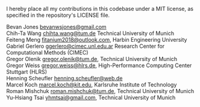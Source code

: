 I hereby place all my contributions in this codebase under a MIT
license, as specified in the repository's LICENSE file.

Bevan Jones <bevanwsjones@gmail.com>\
Chih-Ta Wang <chihta.wang@tum.de> Technical University of Munich\
Feiteng Meng <fitanium2018@outlook.com>, Harbin Engineering University\
Gabriel Gerlero <ggerlero@cimec.unl.edu.ar> Research Center for Computational Methods (CIMEC)\
Gregor Olenik  <gregor.olenik@tum.de>, Technical University of Munich\
Gregor Weiss <gregor.weiss@hlrs.de>, High-Performance Computing Center Stuttgart (HLRS)\
Henning Scheufler <henning.scheufler@web.de>\
Marcel Koch <marcel.koch@kit.edu>, Karlsruhe Institute of Technology\
Roman Mishchuk <roman.mishchuk@tum.de>, Technical University of Munich\
Yu-Hsiang Tsai <yhmtsai@gmail.com>, Technical University of Munich
